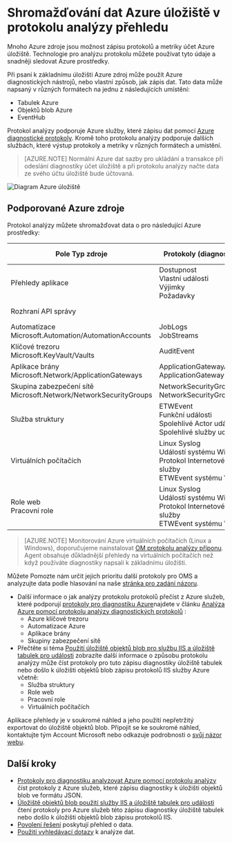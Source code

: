 <properties
    pageTitle="Shromažďování dat Azure úložiště v protokolu analýzy přehled | Microsoft Azure"
    description="Azure zdroje můžete psát protokoly a metriky s klientem Azure úložiště často pomocí diagnostických nástrojů Azure. Technologie pro analýzu protokolu můžete indexovat tato data a usnadnit vyhledávání."
    services="log-analytics"
    documentationCenter=""
    authors="bandersmsft"
    manager="jwhit"
    editor=""/>

<tags
    ms.service="log-analytics"
    ms.workload="na"
    ms.tgt_pltfrm="na"
    ms.devlang="na"
    ms.topic="article"
    ms.date="10/10/2016"
    ms.author="banders"/>

# <a name="collecting-azure-storage-data-in-log-analytics-overview"></a>Shromažďování dat Azure úložiště v protokolu analýzy přehledu

Mnoho Azure zdroje jsou možnost zápisu protokolů a metriky účet Azure úložiště. Technologie pro analýzu protokolu můžete používat tyto údaje a snadněji sledovat Azure prostředky.

Při psaní k základnímu úložišti Azure zdroj může použít Azure diagnostických nástrojů, nebo vlastní způsob, jak zápis dat. Tato data může napsaný v různých formátech na jednu z následujících umístění:

+ Tabulek Azure
+ Objektů blob Azure
+ EventHub

Protokol analýzy podporuje Azure služby, které zápisu dat pomocí [Azure diagnostické protokoly](../monitoring-and-diagnostics/monitoring-overview-of-diagnostic-logs.md). Kromě toho protokolu analýzy podporuje dalších službách, které výstup protokoly a metriky v různých formátech a umístění.  

>[AZURE.NOTE] Normální Azure dat sazby pro ukládání a transakce při odeslání diagnostiky účet úložiště a při protokolu analýzy načte data ze svého účtu úložiště bude účtovaná.

![Diagram Azure úložiště](media/log-analytics-azure-storage/azure-storage-diagram.png)

## <a name="supported-azure-resources"></a>Podporované Azure zdroje

Protokol analýzy můžete shromažďovat data o pro následující Azure prostředky:

| Pole Typ zdroje | Protokoly (diagnostiky kategorií) | Řešení analýzy protokolu |
| --------------------------------------- | -------------------------------- | --------------- |
| Přehledy aplikace | Dostupnost <br> Vlastní události <br> Výjimky <br> Požadavky <br> | Přehledy aplikace (verze Preview) |
| Rozhraní API správy | | *žádná* (Verze preview) |
| Automatizace <br> Microsoft.Automation/AutomationAccounts | JobLogs <br> JobStreams          | AzureAutomation (verze Preview) |
| Klíčové trezoru <br> Microsoft.KeyVault/Vaults               | AuditEvent                       | KeyVault (verze Preview) |
| Aplikace brány <br> Microsoft.Network/ApplicationGateways   | ApplicationGatewayAccessLog <br> ApplicationGatewayPerformanceLog | AzureNetworking (verze Preview) |
| Skupina zabezpečení sítě <br> Microsoft.Network/NetworkSecurityGroups | NetworkSecurityGroupEvent <br> NetworkSecurityGroupRuleCounter | AzureNetworking (verze Preview) |
| Služba struktury                          | ETWEvent <br> Funkční události <br> Spolehlivé Actor události <br> Spolehlivé služby události| ServiceFabric (verze Preview) |
| Virtuálních počítačích | Linux Syslog <br> Událostí systému Windows <br> Protokol Internetové informační služby <br> ETWEvent systému Windows | *žádná* |
| Role web <br> Pracovní role | Linux Syslog <br> Událostí systému Windows <br> Protokol Internetové informační služby <br> ETWEvent systému Windows | *žádná* |

>[AZURE.NOTE] Monitorování Azure virtuálních počítačích (Linux a Windows), doporučujeme nainstalovat [OM protokolu analýzy příponu](log-analytics-azure-vm-extension.md). Agent obsahuje důkladnější přehledy na virtuálních počítačích než když používáte diagnostiky napsali k základnímu úložišti.

Můžete Pomozte nám určit jejich prioritu další protokoly pro OMS a analyzujte data podle hlasování na naše [stránka pro zadání názoru](http://feedback.azure.com/forums/267889-azure-log-analytics/category/88086-log-management-and-log-collection-policy).


- Další informace o jak analýzy protokolu protokolů přečíst z Azure služeb, které podporují [protokoly pro diagnostiku Azure](../monitoring-and-diagnostics/monitoring-overview-of-diagnostic-logs.md)najdete v článku [Analýza Azure pomocí protokolu analýzy diagnostických protokolů](log-analytics-azure-storage-json.md) :
  - Azure klíčové trezoru
  - Automatizace Azure
  - Aplikace brány
  - Skupiny zabezpečení sítě
- Přečtěte si téma [Použití úložiště objektů blob pro službu IIS a úložiště tabulek pro události](log-analytics-azure-storage-iis-table.md) zobrazíte další informace o způsobu protokolu analýzy může číst protokoly pro tuto zápisu diagnostiky úložiště tabulek nebo došlo k úložišti objektů blob zápisu protokolů IIS služby Azure včetně:
  - Služba struktury
  - Role web
  - Pracovní role
  - Virtuálních počítačích


Aplikace přehledy je v soukromé náhled a jeho použití nepřetržitý exportovat do úložiště objektů blob. Připojit se ke soukromé náhled, kontaktujte tým Account Microsoft nebo odkazuje podrobnosti o [svůj názor webu](https://feedback.azure.com/forums/267889-log-analytics/suggestions/6519248-integration-with-app-insights).

## <a name="next-steps"></a>Další kroky

- [Protokoly pro diagnostiku analyzovat Azure pomocí protokolu analýzy](log-analytics-azure-storage-json.md) číst protokoly z Azure služeb, které zápisu diagnostiky k úložišti objektů blob ve formátu JSON.
- [Úložiště objektů blob použití služby IIS a úložiště tabulek pro události](log-analytics-azure-storage-iis-table.md) čtení protokoly pro Azure služeb této zápisu diagnostiky úložiště tabulek nebo došlo k úložišti objektů blob zápisu protokolů IIS.
- [Povolení řešení](log-analytics-add-solutions.md) poskytují přehled o data.
- [Použití vyhledávací dotazy](log-analytics-log-searches.md) k analýze dat.
